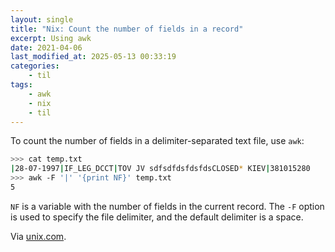 ```yaml
---
layout: single
title: "Nix: Count the number of fields in a record"
excerpt: Using awk
date: 2021-04-06
last_modified_at: 2025-05-13 00:33:19
categories:
    - til
tags:
    - awk
    - nix
    - til
---
```


To count the number of fields in a delimiter-separated text file, use `awk`:

```bash
>>> cat temp.txt
|28-07-1997|IF_LEG_DCCT|TOV JV sdfsdfdsfdsfdsCLOSED* KIEV|381015280
>>> awk -F '|' '{print NF}' temp.txt
5
```

`NF` is a variable with the number of fields in the current record.
The `-F` option is used to specify the file delimiter, and the default delimiter is a space.

Via [unix.com](https://www.unix.com/shell-programming-and-scripting/48535-how-count-number-fields-record.html).
